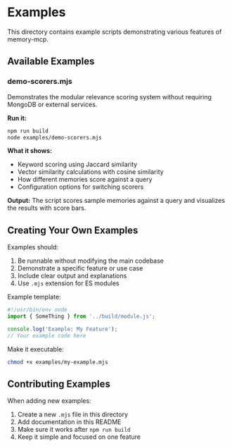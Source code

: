 # Examples

This directory contains example scripts demonstrating various features of memory-mcp.

## Available Examples

### demo-scorers.mjs

Demonstrates the modular relevance scoring system without requiring MongoDB or external services.

**Run it:**
```bash
npm run build
node examples/demo-scorers.mjs
```

**What it shows:**
- Keyword scoring using Jaccard similarity
- Vector similarity calculations with cosine similarity
- How different memories score against a query
- Configuration options for switching scorers

**Output:**
The script scores sample memories against a query and visualizes the results with score bars.

## Creating Your Own Examples

Examples should:
1. Be runnable without modifying the main codebase
2. Demonstrate a specific feature or use case
3. Include clear output and explanations
4. Use `.mjs` extension for ES modules

Example template:

```javascript
#!/usr/bin/env node
import { SomeThing } from '../build/module.js';

console.log('Example: My Feature');
// Your example code here
```

Make it executable:
```bash
chmod +x examples/my-example.mjs
```

## Contributing Examples

When adding new examples:
1. Create a new `.mjs` file in this directory
2. Add documentation in this README
3. Make sure it works after `npm run build`
4. Keep it simple and focused on one feature
